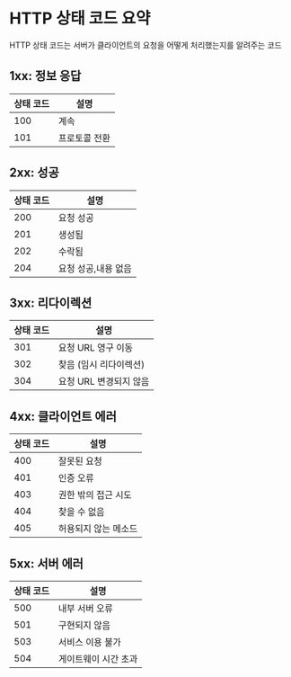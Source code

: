 # HTTP 상태 코드 요약

HTTP 상태 코드는 서버가 클라이언트의 요청을 어떻게 처리했는지를 알려주는 코드

## 1xx: 정보 응답
| 상태 코드 | 설명                 |
|----------|---------------------|
| 100      | 계속                |
| 101      | 프로토콜 전환       |

## 2xx: 성공
| 상태 코드 | 설명          |
|----------|-------------|
| 200      | 요청 성공       |
| 201      | 생성됨         |
| 202      | 수락됨         |
| 204      | 요청 성공,내용 없음 |

## 3xx: 리다이렉션
| 상태 코드 | 설명             |
|----------|----------------|
| 301      | 요청 URL 영구 이동   |
| 302      | 찾음 (임시 리다이렉션)  |
| 304      | 요청 URL 변경되지 않음 |

## 4xx: 클라이언트 에러
| 상태 코드 | 설명          |
|----------|-------------|
| 400      | 잘못된 요청      |
| 401      | 인증 오류       |
| 403      | 권한 밖의 접근 시도 |
| 404      | 찾을 수 없음     |
| 405      | 허용되지 않는 메소드 |

## 5xx: 서버 에러
| 상태 코드 | 설명                      |
|----------|--------------------------|
| 500      | 내부 서버 오류            |
| 501      | 구현되지 않음              |
| 503      | 서비스 이용 불가          |
| 504      | 게이트웨이 시간 초과      |
